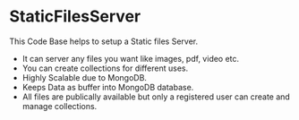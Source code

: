 # StaticFilesServer

This Code Base helps to setup a Static files Server.
- It can server any files you want like images, pdf, video etc.
- You can create collections for different uses.
- Highly Scalable due to MongoDB.
- Keeps Data as buffer into MongoDB database.
- All files are publically available but only a registered user can create and manage collections.
